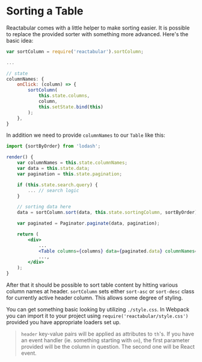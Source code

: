 # Sorting a Table

Reactabular comes with a little helper to make sorting easier. It is possible to replace the provided sorter with something more advanced. Here's the basic idea:

```javascript
var sortColumn = require('reactabular').sortColumn;

...

// state
columnNames: {
    onClick: (column) => {
        sortColumn(
            this.state.columns,
            column,
            this.setState.bind(this)
        );
    },
}
```

In addition we need to provide `columnNames` to our `Table` like this:

```jsx
import {sortByOrder} from 'lodash';

render() {
    var columnNames = this.state.columnNames;
    var data = this.state.data;
    var pagination = this.state.pagination;

    if (this.state.search.query) {
        ... // search logic
    }

    // sorting data here
    data = sortColumn.sort(data, this.state.sortingColumn, sortByOrder);

    var paginated = Paginator.paginate(data, pagination);

    return (
        <div>
            ...
            <Table columns={columns} data={paginated.data} columnNames={columnNames} />
            ...,
        </div>
    );
}
```

After that it should be possible to sort table content by hitting various column names at header. `sortColumn` sets either `sort-asc` or `sort-desc` class for currently active header column. This allows some degree of styling.

You can get something basic looking by utilizing `./style.css`. In Webpack you can import it to your project using `require('reactabular/style.css')` provided you have appropriate loaders set up.

> `header` key-value pairs will be applied as attributes to `th`'s. If you have an event handler (ie. something starting with `on`), the first parameter provided will be the column in question. The second one will be React event.
